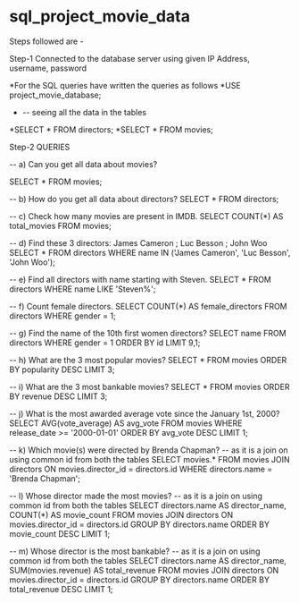 # sql_project_movie_data

Steps followed are -

Step-1 Connected to the database server using given IP Address, username, password

*For the SQL queries have written the queries as follows
*USE project_movie_database;

* -- seeing all the data in the tables
  
*SELECT * FROM directors; 
*SELECT * FROM movies;

Step-2
QUERIES

-- a) Can you get all data about movies?

SELECT * FROM movies;

-- b) How do you get all data about directors?
SELECT * FROM directors; 

-- c) Check how many movies are present in IMDB.
SELECT COUNT(*) AS total_movies FROM movies;

-- d) Find these 3 directors: James Cameron ; Luc Besson ; John Woo
SELECT * FROM directors WHERE name IN ('James Cameron', 'Luc Besson', 'John Woo');

-- e) Find all directors with name starting with Steven.
SELECT * FROM directors WHERE name LIKE 'Steven%';

-- f) Count female directors.
SELECT COUNT(*) AS female_directors FROM directors WHERE gender = 1;

-- g) Find the name of the 10th first women directors?
SELECT name FROM directors WHERE gender = 1 ORDER BY id LIMIT 9,1;

-- h) What are the 3 most popular movies?
SELECT * FROM movies ORDER BY popularity DESC LIMIT 3;

-- i) What are the 3 most bankable movies?
SELECT * FROM movies ORDER BY revenue DESC LIMIT 3;

-- j) What is the most awarded average vote since the January 1st, 2000?
SELECT 
    AVG(vote_average) AS avg_vote
FROM
    movies
WHERE
    release_date >= '2000-01-01'
ORDER BY avg_vote DESC
LIMIT 1;


-- k) Which movie(s) were directed by Brenda Chapman?
-- as it is a join on using common id from both the tables
SELECT movies.* 
FROM movies 
JOIN directors ON movies.director_id = directors.id 
WHERE directors.name = 'Brenda Chapman';

-- l) Whose director made the most movies?
-- as it is a join on using common id from both the tables
SELECT directors.name AS director_name, COUNT(*) AS movie_count 
FROM movies 
JOIN directors ON movies.director_id = directors.id 
GROUP BY directors.name 
ORDER BY movie_count DESC 
LIMIT 1;

-- m) Whose director is the most bankable?
-- as it is a join on using common id from both the tables
SELECT directors.name AS director_name, SUM(movies.revenue) AS total_revenue 
FROM movies 
JOIN directors ON movies.director_id = directors.id 
GROUP BY directors.name 
ORDER BY total_revenue DESC 
LIMIT 1;
